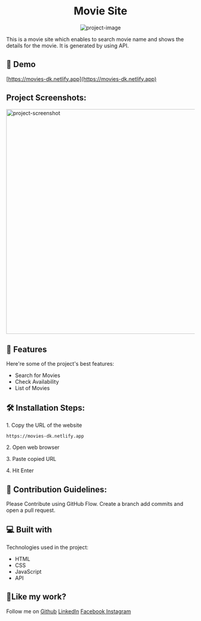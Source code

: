 <h1 align="center" id="title">Movie Site</h1>

<p align="center"><img src="https://socialify.git.ci/diwanshu2004/Movie-Site/image?font=Inter&amp;forks=1&amp;issues=1&amp;language=1&amp;name=1&amp;owner=1&amp;pattern=Circuit%20Board&amp;pulls=1&amp;stargazers=1&amp;theme=Light" alt="project-image"></p>

<p id="description">This is a movie site which enables to search movie name and shows the details for the movie. It is generated by using API.</p>

<h2>🚀 Demo</h2>

[https://movies-dk.netlify.app](https://movies-dk.netlify.app)

<h2>Project Screenshots:</h2>

<img src="https://i.ibb.co/VJj3vcs/Screenshot-2024-05-29-at-6-16-24-PM.png" alt="project-screenshot" width="900" height="600/">

  
  
<h2>🧐 Features</h2>

Here're some of the project's best features:

*   Search for Movies
*   Check Availability
*   List of Movies

<h2>🛠️ Installation Steps:</h2>

<p>1. Copy the URL of the website</p>

```
https://movies-dk.netlify.app
```

<p>2. Open web browser</p>

<p>3. Paste copied URL</p>

<p>4. Hit Enter</p>

<h2>🍰 Contribution Guidelines:</h2>

Please Contribute using GitHub Flow. Create a branch add commits and open a pull request.

  
  
<h2>💻 Built with</h2>

Technologies used in the project:

*   HTML
*   CSS
*   JavaScript
*   API

<h2>💖Like my work?</h2>

<p>Follow me on <a href="https://github.com/diwanshu2004">Github</a> <a href="https://www.linkedin.com/in/diwanshukumar2004/">LinkedIn</a> <a href="https://www.facebook.com/diwanshu.kumar.04/">Facebook</a><a href="https://www.instagram.com/diwanshu_hr/"> Instagram</a></p>
